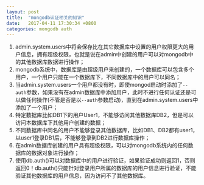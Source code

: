 ```yaml
---
layout: post
title:  "mongodb认证相关的知识"
date:   2017-04-11 17:30:34 +0800
categories: mongodb auth
---
```


1. admin.system.users中将会保存比在其它数据库中设置的用户权限更大的用户信息，拥有超级权限，也就是说在admin中创建的用户可以对mongodb中的其他数据库数据进行操作；
2. mongodb系统中，数据库是由超级用户来创建的，一个数据库可以包含多个用户，一个用户只能在一个数据库下，不同数据库中的用户可以同名；
3. 当admin.system.users一个用户都没有时，即使mongod启动时添加了`--auth`参数，如果没有在admin数据库中添加用户，此时不进行任何认证还是可以做任何操作(不管是否是以`--auth`参数启动)，直到在admin.system.users中添加了一个用户；
4. 特定数据库比如DB1下的用户User1，不能够访问其他数据库DB2，但是可以访问本数据库下其他用户创建的数据；
5. 不同数据库中同名的用户不能够登录其他数据库，比如DB1、DB2都有user1，以user1登录DB1后，不能够登录到DB2进行数据库操作；
6. 在admin数据库创建的用户具有超级权限，可以对mongodb系统内的任何数据库的数据对象进行操作；
7. 使用db.auth()可以对数据库中的用户进行验证，如果验证成功则返回1，否则返回0！db.auth()只能针对登录用户所属的数据库的用户信息进行验证，不能验证其他数据库的用户信息，因为访问不了其他数据库。

